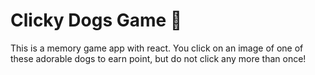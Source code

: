 #  Clicky Dogs Game :dog:
  This is a memory game app with react. You click on an image of one of these adorable  dogs to earn point, but do not click any more than once!

